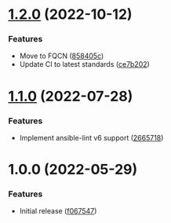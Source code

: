# [1.2.0](https://github.com/de-it-krachten/ansible-role-cron/compare/v1.1.0...v1.2.0) (2022-10-12)


### Features

* Move to FQCN ([858405c](https://github.com/de-it-krachten/ansible-role-cron/commit/858405cf5d110019085259ed0318575b5cb573d7))
* Update CI to latest standards ([ce7b202](https://github.com/de-it-krachten/ansible-role-cron/commit/ce7b202a8ac4ba9069902c52de155a7f698162be))

# [1.1.0](https://github.com/de-it-krachten/ansible-role-cron/compare/v1.0.0...v1.1.0) (2022-07-28)


### Features

* Implement ansible-lint v6 support ([2665718](https://github.com/de-it-krachten/ansible-role-cron/commit/2665718bff0eb7d43eba9aee115560b9b51264ca))

# 1.0.0 (2022-05-29)


### Features

* Initial release ([f067547](https://github.com/de-it-krachten/ansible-role-cron/commit/f06754772a024a15394073f99fae0b648db7affe))
